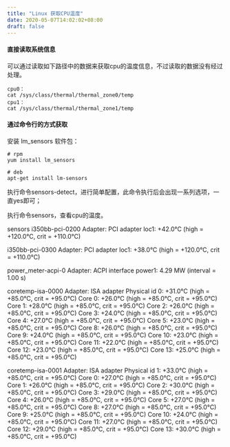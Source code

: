 ```yaml
---
title: "Linux 获取CPU温度"
date: 2020-05-07T14:02:02+08:00
draft: false
---
```


#### 直接读取系统信息
可以通过读取如下路径中的数据来获取cpu的温度信息，不过读取的数据没有经过处理。

```
cpu0：
cat /sys/class/thermal/thermal_zone0/temp
cpu1：
cat /sys/class/thermal/thermal_zone1/temp
```

#### 通过命令行的方式获取
安装 lm_sensors 软件包：

```
# rpm
yum install lm_sensors
```

```
# deb
apt-get install lm-sensors
```

执行命令sensors-detect，进行简单配置，此命令执行后会出现一系列选项，一直yes即可；

执行命令sensors，查看cpu的温度。

sensors
i350bb-pci-0200
Adapter: PCI adapter
loc1:         +42.0°C  (high = +120.0°C, crit = +110.0°C)

i350bb-pci-0300
Adapter: PCI adapter
loc1:         +38.0°C  (high = +120.0°C, crit = +110.0°C)

power_meter-acpi-0
Adapter: ACPI interface
power1:        4.29 MW (interval =   1.00 s)

coretemp-isa-0000
Adapter: ISA adapter
Physical id 0:  +31.0°C  (high = +85.0°C, crit = +95.0°C)
Core 0:         +26.0°C  (high = +85.0°C, crit = +95.0°C)
Core 1:         +28.0°C  (high = +85.0°C, crit = +95.0°C)
Core 2:         +26.0°C  (high = +85.0°C, crit = +95.0°C)
Core 3:         +24.0°C  (high = +85.0°C, crit = +95.0°C)
Core 4:         +27.0°C  (high = +85.0°C, crit = +95.0°C)
Core 5:         +23.0°C  (high = +85.0°C, crit = +95.0°C)
Core 8:         +26.0°C  (high = +85.0°C, crit = +95.0°C)
Core 9:         +24.0°C  (high = +85.0°C, crit = +95.0°C)
Core 10:        +23.0°C  (high = +85.0°C, crit = +95.0°C)
Core 11:        +22.0°C  (high = +85.0°C, crit = +95.0°C)
Core 12:        +23.0°C  (high = +85.0°C, crit = +95.0°C)
Core 13:        +25.0°C  (high = +85.0°C, crit = +95.0°C)

coretemp-isa-0001
Adapter: ISA adapter
Physical id 1:  +33.0°C  (high = +85.0°C, crit = +95.0°C)
Core 0:         +27.0°C  (high = +85.0°C, crit = +95.0°C)
Core 1:         +26.0°C  (high = +85.0°C, crit = +95.0°C)
Core 2:         +30.0°C  (high = +85.0°C, crit = +95.0°C)
Core 3:         +29.0°C  (high = +85.0°C, crit = +95.0°C)
Core 4:         +26.0°C  (high = +85.0°C, crit = +95.0°C)
Core 5:         +27.0°C  (high = +85.0°C, crit = +95.0°C)
Core 8:         +27.0°C  (high = +85.0°C, crit = +95.0°C)
Core 9:         +25.0°C  (high = +85.0°C, crit = +95.0°C)
Core 10:        +24.0°C  (high = +85.0°C, crit = +95.0°C)
Core 11:        +27.0°C  (high = +85.0°C, crit = +95.0°C)
Core 12:        +29.0°C  (high = +85.0°C, crit = +95.0°C)
Core 13:        +30.0°C  (high = +85.0°C, crit = +95.0°C)

